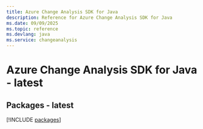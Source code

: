 ```yaml
---
title: Azure Change Analysis SDK for Java
description: Reference for Azure Change Analysis SDK for Java
ms.date: 09/09/2025
ms.topic: reference
ms.devlang: java
ms.service: changeanalysis
---
```

# Azure Change Analysis SDK for Java - latest
## Packages - latest
[!INCLUDE [packages](change-analysis-index.md)]
